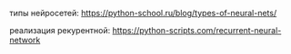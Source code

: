 типы нейросетей:
https://python-school.ru/blog/types-of-neural-nets/

реализация рекурентной:
https://python-scripts.com/recurrent-neural-network
